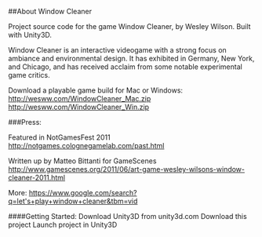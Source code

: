 ##About Window Cleaner

Project source code for the game Window Cleaner, by Wesley Wilson. Built with Unity3D.

Window Cleaner is an interactive videogame with a strong focus on ambiance and environmental design. It has exhibited in Germany, New York, and Chicago, and has received acclaim from some notable experimental game critics.

Download a playable game build for Mac or Windows: http://wesww.com/WindowCleaner_Mac.zip http://wesww.com/WindowCleaner_Win.zip

###Press:

Featured in NotGamesFest 2011 http://notgames.colognegamelab.com/past.html

Written up by Matteo Bittanti for GameScenes http://www.gamescenes.org/2011/06/art-game-wesley-wilsons-window-cleaner-2011.html

More: https://www.google.com/search?q=let's+play+window+cleaner&tbm=vid

####Getting Started:
Download Unity3D from unity3d.com
Download this project
Launch project in Unity3D
